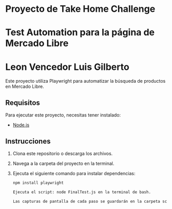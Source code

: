 # Proyecto de Take Home Challenge
# Test Automation para la página de Mercado Libre
# Leon Vencedor Luis Gilberto

Este proyecto utiliza Playwright para automatizar la búsqueda de productos en Mercado Libre.

## Requisitos
Para ejecutar este proyecto, necesitas tener instalado:
- [Node.js](https://nodejs.org/)

## Instrucciones

1. Clona este repositorio o descarga los archivos.
2. Navega a la carpeta del proyecto en la terminal.
3. Ejecuta el siguiente comando para instalar dependencias:

   ```bash
   npm install playwright

   Ejecuta el script: node FinalTest.js en la terminal de bash. 

   Las capturas de pantalla de cada paso se guardarán en la carpeta screenshots.